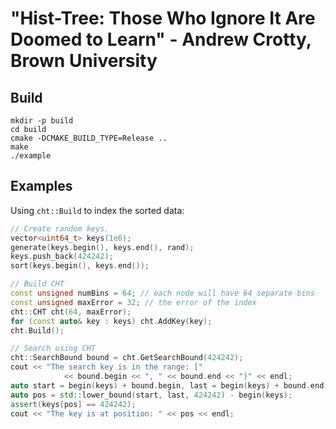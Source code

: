 "Hist-Tree: Those Who Ignore It Are Doomed to Learn" - Andrew Crotty, Brown University
====

## Build

```
mkdir -p build
cd build
cmake -DCMAKE_BUILD_TYPE=Release ..
make
./example
```

## Examples

Using ``cht::Build`` to index the sorted data:

```c++
// Create random keys.
vector<uint64_t> keys(1e6);
generate(keys.begin(), keys.end(), rand);
keys.push_back(424242);
sort(keys.begin(), keys.end());

// Build CHT
const unsigned numBins = 64; // each node will have 64 separate bins
const unsigned maxError = 32; // the error of the index
cht::CHT cht(64, maxError);
for (const auto& key : keys) cht.AddKey(key);
cht.Build();

// Search using CHT
cht::SearchBound bound = cht.GetSearchBound(424242);
cout << "The search key is in the range: ["
			<< bound.begin << ", " << bound.end << ")" << endl;
auto start = begin(keys) + bound.begin, last = begin(keys) + bound.end;
auto pos = std::lower_bound(start, last, 424242) - begin(keys);
assert(keys[pos] == 424242);
cout << "The key is at position: " << pos << endl;
```
